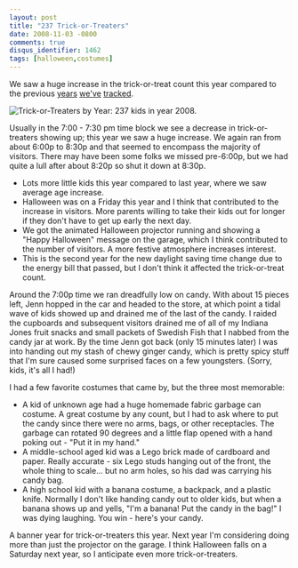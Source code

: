 ```yaml
---
layout: post
title: "237 Trick-or-Treaters"
date: 2008-11-03 -0800
comments: true
disqus_identifier: 1462
tags: [halloween,costumes]
---
```

We saw a huge increase in the trick-or-treat count this year compared to
the previous [years](/archive/2005/11/01/155-trick-or-treaters.aspx)
[we've](/archive/2006/11/01/162-trick-or-treaters.aspx)
[tracked](/archive/2007/11/01/139-trick-or-treaters.aspx).

![Trick-or-Treaters by Year: 237 kids in year
2008.](https://hyqi8g.blu.livefilestore.com/y2pTWBaB1yp3urv7v7DIs454qy6H3iXVZ7c-iPbaalN_4M_bdcnrPapzqlv0u5Dt5EcWD3z0iqflRVevKuYXGlPuc-MP3osbc4cj8lirJADxbU/20081103trickortreatersud9.gif?psid=1)

Usually in the 7:00 - 7:30 pm time block we see a decrease in
trick-or-treaters showing up; this year we saw a huge increase. We again
ran from about 6:00p to 8:30p and that seemed to encompass the majority
of visitors. There may have been some folks we missed pre-6:00p, but we
had quite a lull after about 8:20p so shut it down at 8:30p.

-   Lots more little kids this year compared to last year, where we saw
    average age increase.
-   Halloween was on a Friday this year and I think that contributed to
    the increase in visitors. More parents willing to take their kids
    out for longer if they don't have to get up early the next day.
-   We got the animated Halloween projector running and showing a "Happy
    Halloween" message on the garage, which I think contributed to the
    number of visitors. A more festive atmosphere increases interest.
-   This is the second year for the new daylight saving time change due
    to the energy bill that passed, but I don't think it affected the
    trick-or-treat count.

Around the 7:00p time we ran dreadfully low on candy. With about 15
pieces left, Jenn hopped in the car and headed to the store, at which
point a tidal wave of kids showed up and drained me of the last of the
candy. I raided the cupboards and subsequent visitors drained me of all
of my Indiana Jones fruit snacks and small packets of Swedish Fish that
I nabbed from the candy jar at work. By the time Jenn got back (only 15
minutes later) I was into handing out my stash of chewy ginger candy,
which is pretty spicy stuff that I'm sure caused some surprised faces on
a few youngsters. (Sorry, kids, it's all I had!)

I had a few favorite costumes that came by, but the three most
memorable:

-   A kid of unknown age had a huge homemade fabric garbage can costume.
    A great costume by any count, but I had to ask where to put the
    candy since there were no arms, bags, or other receptacles. The
    garbage can rotated 90 degrees and a little flap opened with a hand
    poking out - "Put it in my hand."
-   A middle-school aged kid was a Lego brick made of cardboard and
    paper. Really accurate - six Lego studs hanging out of the front,
    the whole thing to scale... but no arm holes, so his dad was
    carrying his candy bag.
-   A high school kid with a banana costume, a backpack, and a plastic
    knife. Normally I don't like handing candy out to older kids, but
    when a banana shows up and yells, "I'm a banana! Put the candy in
    the bag!" I was dying laughing. You win - here's your candy.

A banner year for trick-or-treaters this year. Next year I'm considering
doing more than just the projector on the garage. I think Halloween
falls on a Saturday next year, so I anticipate even more
trick-or-treaters.

